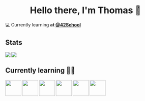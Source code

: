 <h1 align="center">Hello there, I'm Thomas 👋</h1>

💻 Currently learning **at [@42School](https://github.com/42School)**

## Stats
<img align="left" src="https://github-readme-stats.vercel.app/api?username=M0dzie&count_private=true&show_icons=true&include_all_commits=true&hide=contribs&line_height=24&theme=transparent" />
<img align="center" src="https://github-readme-stats.vercel.app/api/top-langs/?username=M0dzie&layout=compact&theme=transparent" />

## Currently learning 👨‍💻

<img align="left" width="50" src="https://upload.wikimedia.org/wikipedia/commons/thumb/1/18/C_Programming_Language.svg/570px-C_Programming_Language.svg.png?20201031132917">
<img align="left" width="50" src="https://upload.wikimedia.org/wikipedia/commons/3/32/C%2B%2B_logo.png">
<img align="left" width="50" src="https://upload.wikimedia.org/wikipedia/commons/3/38/HTML5_Badge.svg">
<img align="left" width="50" src="https://upload.wikimedia.org/wikipedia/commons/6/62/CSS3_logo.svg">
<img align="left" width="50" src="https://upload.wikimedia.org/wikipedia/commons/3/3b/Javascript_Logo.png">
<img width="50" src="https://upload.wikimedia.org/wikipedia/commons/a/a7/React-icon.svg">
